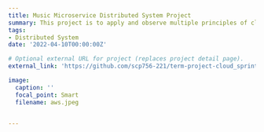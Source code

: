 ```yaml
---
title: Music Microservice Distributed System Project
summary: This project is to apply and observe multiple principles of cloud computing, implemented with AWS platform, containerized application, the micro-service distributed system architecture pattern and Scrum methodology.
tags: 
- Distributed System
date: '2022-04-10T00:00:00Z'

# Optional external URL for project (replaces project detail page).
external_link: 'https://github.com/scp756-221/term-project-cloud_sprints'

image:
  caption: ''
  focal_point: Smart
  filename: aws.jpeg


---
```



